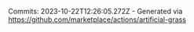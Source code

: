 Commits: 2023-10-22T12:26:05.272Z - Generated via https://github.com/marketplace/actions/artificial-grass
<br>
